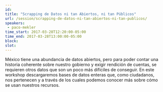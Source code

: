 ```yaml
---
id: 
title: "Scrapping de Datos ni tan Abiertos, ni tan Públicos"
url: /session/scrapping-de-datos-ni-tan-abiertos-ni-tan-publicos/
speakers:
 - paco-mekler
time_start: 2017-03-28T12:20:00-05:00
time_end: 2017-03-28T13:00:00-05:00
block: 
slot: 
---
```


México tiene una abundancia de datos abiertos, pero para poder contar una historia coherente sobre nuestro gobierno y exigir rendición de cuentas, se requieren otros datos que son un poco más difíciles de conseguir. En este workshop descargaremos bases de datos enteras que, como ciudadanos, nos pertenecen y a través de los cuales podemos conocer más sobre cómo se usan nuestros recursos.